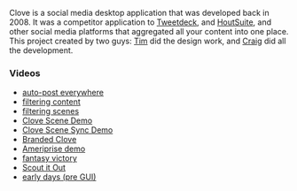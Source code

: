 Clove is a social media desktop application that was developed back in 2008. It was a competitor application to [Tweetdeck](https://tweetdeck.twitter.com/), and
[HoutSuite](https://hootsuite.com/), and other social media platforms that aggregated all your content into one place. This project created by two guys: [Tim](https://twitter.com/neutyp) did the design work, and
[Craig](http://craigjefferds.com) did all the development. 

### Videos

- [auto-post everywhere](https://www.youtube.com/watch?v=R1gFjgVzvPs)
- [filtering content](https://www.youtube.com/watch?v=J9NWqjvhq8k)
- [filtering scenes](https://www.youtube.com/watch?v=QR9jhARbFME)
- [Clove Scene Demo](https://www.youtube.com/watch?v=4mfpifCktpo)
- [Clove Scene Sync Demo](https://www.youtube.com/watch?v=dgrVWxYM7Ik)
- [Branded Clove](https://www.youtube.com/watch?v=oZ2HeK3nx7Y)
- [Ameriprise demo](https://www.youtube.com/watch?v=v1EYy-qLHJE)
- [fantasy victory](https://www.youtube.com/watch?v=3XQishsk3OI)
- [Scout it Out](https://www.youtube.com/watch?v=Lhbk0Jo3C9Y)
- [early days (pre GUI)](https://www.youtube.com/playlist?list=PL_9d3q-RYY-sEuTMOnuYjzhz_j5-YK1Sw)
